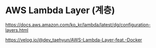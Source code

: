 # AWS Lambda Layer (계층)

https://docs.aws.amazon.com/ko_kr/lambda/latest/dg/configuration-layers.html

https://velog.io/@dev_taehyun/AWS-Lambda-Layer-feat.-Docker

